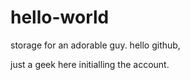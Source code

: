 # hello-world
storage for an adorable guy.
hello github,


just a geek here initialling the account.
